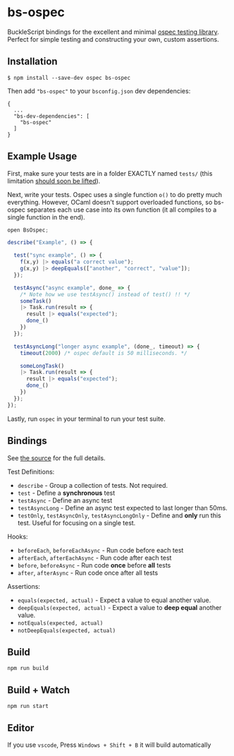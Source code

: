 # bs-ospec

BuckleScript bindings for the excellent and minimal [ospec testing library](https://www.npmjs.com/package/ospec). Perfect for simple testing and constructing your own, custom assertions.

## Installation

```
$ npm install --save-dev ospec bs-ospec
```

Then add `"bs-ospec"` to your `bsconfig.json` dev dependencies:

```
{
  ...
  "bs-dev-dependencies": [
    "bs-ospec"
  ]
}
```

## Example Usage

First, make sure your tests are in a folder EXACTLY named `tests/` (this limitation [should soon be lifted](https://github.com/MithrilJS/mithril.js/pull/2137)).

Next, write your tests. Ospec uses a single function `o()` to do pretty much everything. However, OCaml doesn't support overloaded functions, so bs-ospec separates each use case into its own function (it all compiles to a single function in the end).

```js
open BsOspec;

describe("Example", () => {

  test("sync example", () => {
    f(x,y) |> equals("a correct value");
    g(x,y) |> deepEquals(["another", "correct", "value"]);
  });

  testAsync("async example", done_ => {
    /* Note how we use testAsync() instead of test() !! */
    someTask()
    |> Task.run(result => {
      result |> equals("expected");
      done_()
    })
  });

  testAsyncLong("longer async example", (done_, timeout) => {
    timeout(2000) /* ospec default is 50 milliseconds. */

    someLongTask()
    |> Task.run(result => {
      result |> equals("expected");
      done_()
    })
  });
});
```

Lastly, run `ospec` in your terminal to run your test suite.

## Bindings

See [the source](./src/BsOspec.re) for the full details.

Test Definitions:

- `describe` - Group a collection of tests. Not required.
- `test` - Define a **synchronous** test
- `testAsync` - Define an async test
- `testAsyncLong` - Define an async test expected to last longer than 50ms.
- `testOnly`, `testAsyncOnly`, `testAsyncLongOnly` - Define and **only** run this test. Useful for focusing on a single test.

Hooks:

- `beforeEach`, `beforeEachAsync` - Run code before each test
- `afterEach`, `afterEachAsync` - Run code after each test
- `before`, `beforeAsync` - Run code **once** before **all** tests
- `after`, `afterAsync` - Run code once after all tests

Assertions:

- `equals(expected, actual)` - Expect a value to equal another value.
- `deepEquals(expected, actual)` - Expect a value to **deep equal** another value.
- `notEquals(expected, actual)`
- `notDeepEquals(expected, actual)`

## Build
```
npm run build
```

## Build + Watch

```
npm run start
```


## Editor
If you use `vscode`, Press `Windows + Shift + B` it will build automatically
